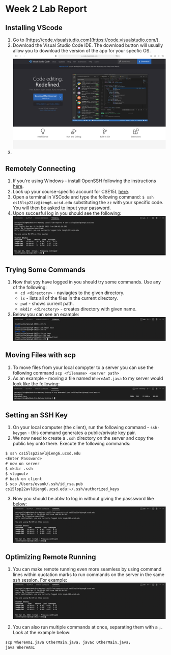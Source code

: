 # Week 2 Lab Report


## Installing VScode

1. Go to [https://code.visualstudio.com](https://code.visualstudio.com/).
2. Download the Visual Studio Code IDE. The download button will usually allow you to download the version of the app for your specfic OS. ![Screenshot 1](vs_code.png)
3. 

## Remotely Connecting

1. If you're using Windows - install OpenSSH following the instructions [here](https://docs.microsoft.com/en-us/windows-server/administration/openssh/openssh_install_firstuse).
2. Look up your course-specific account for CSE15L [here](https://sdacs.ucsd.edu/~icc/index.php).
3. Open a terminal in VSCode and type the following command: `$ ssh cs15lsp22zz@ieng6.ucsd.edu` substituting the `zz` with your specific code. You will then be asked to input your password.
4. Upon succesful log in you should see the following: ![Screenshot 1](ssh.png)

## Trying Some Commands

1. Now that yoy have logged in you should try some commands. Use any of the following:
    - `cd <directory>` - naviagtes to the given directory.
    - `ls` - lists all of the files in the current directory.
    - `pwd` - shows current path.
    - `mkdir <directory>` - creates directory with given name.
2. Below you can see an example:
![Screenshot 1](commands.png)

## Moving Files with scp

1. To move files from your local compyter to a server you can use the following command `scp <filename> <server path>`
2. As an example - moving a file named `WhereAmI.java` to my server would look like the following:
![Screenshot 1](scp.png)

## Setting an SSH Key

1. On your local computer (the client), run the following command - `ssh-keygen` - this command generates a public/private key pair. 
2. We now need to create a `.ssh` directory on the server and copy the public key onto there. Execute the following commands:
```terminal
$ ssh cs15lsp22avl@ieng6.ucsd.edu
<Enter Password>
# now on server
$ mkdir .ssh
$ <logout>
# back on client
$ scp /Users/evank/.ssh/id_rsa.pub cs15lsp22avl@ieng6.ucsd.edu:~/.ssh/authorized_keys
```
3. Now you should be ablw to log in without giving the passsword like below: ![Screenshot 1](no_password.png)

## Optimizing Remote Running

1. You can make remote running even more seamless by using command lines within quotation marks to run commands on the server in the same ssh session. For example:
![Screenshot 1](no_password.png)

2. You can also run multiple commands at once, separating them with a `;`. Look at the example below:

```
scp WhereAmI.java OtherMain.java; javac OtherMain.java;
java WhereAmI
```
